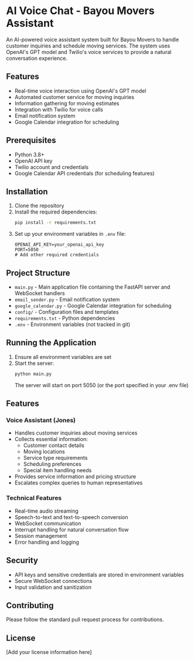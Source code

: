 # AI Voice Chat - Bayou Movers Assistant

An AI-powered voice assistant system built for Bayou Movers to handle customer inquiries and schedule moving services. The system uses OpenAI's GPT model and Twilio's voice services to provide a natural conversation experience.

## Features

- Real-time voice interaction using OpenAI's GPT model
- Automated customer service for moving inquiries
- Information gathering for moving estimates
- Integration with Twilio for voice calls
- Email notification system
- Google Calendar integration for scheduling

## Prerequisites

- Python 3.8+
- OpenAI API key
- Twilio account and credentials
- Google Calendar API credentials (for scheduling features)

## Installation

1. Clone the repository
2. Install the required dependencies:
   ```bash
   pip install -r requirements.txt
   ```
3. Set up your environment variables in `.env` file:
   ```
   OPENAI_API_KEY=your_openai_api_key
   PORT=5050
   # Add other required credentials
   ```

## Project Structure

- `main.py` - Main application file containing the FastAPI server and WebSocket handlers
- `email_sender.py` - Email notification system
- `google_calendar.py` - Google Calendar integration for scheduling
- `config/` - Configuration files and templates
- `requirements.txt` - Python dependencies
- `.env` - Environment variables (not tracked in git)

## Running the Application

1. Ensure all environment variables are set
2. Start the server:
   ```bash
   python main.py
   ```
   The server will start on port 5050 (or the port specified in your .env file)

## Features

### Voice Assistant (Jones)
- Handles customer inquiries about moving services
- Collects essential information:
  - Customer contact details
  - Moving locations
  - Service type requirements
  - Scheduling preferences
  - Special item handling needs
- Provides service information and pricing structure
- Escalates complex queries to human representatives

### Technical Features
- Real-time audio streaming
- Speech-to-text and text-to-speech conversion
- WebSocket communication
- Interrupt handling for natural conversation flow
- Session management
- Error handling and logging

## Security

- API keys and sensitive credentials are stored in environment variables
- Secure WebSocket connections
- Input validation and sanitization

## Contributing

Please follow the standard pull request process for contributions.

## License

[Add your license information here] 